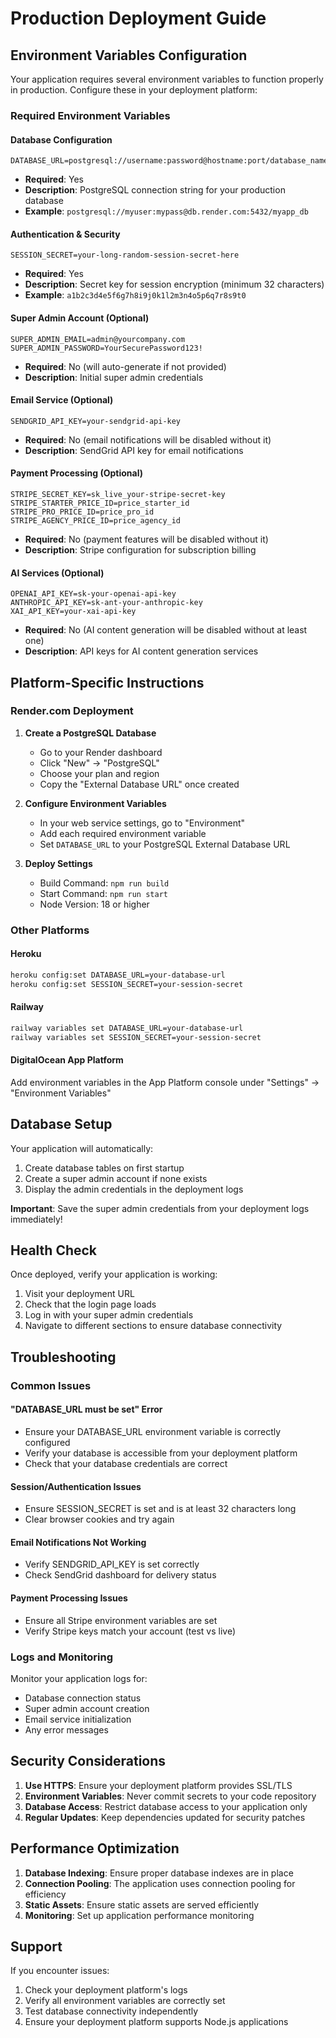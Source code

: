 # Production Deployment Guide

## Environment Variables Configuration

Your application requires several environment variables to function properly in production. Configure these in your deployment platform:

### Required Environment Variables

#### Database Configuration
```
DATABASE_URL=postgresql://username:password@hostname:port/database_name
```
- **Required**: Yes
- **Description**: PostgreSQL connection string for your production database
- **Example**: `postgresql://myuser:mypass@db.render.com:5432/myapp_db`

#### Authentication & Security
```
SESSION_SECRET=your-long-random-session-secret-here
```
- **Required**: Yes
- **Description**: Secret key for session encryption (minimum 32 characters)
- **Example**: `a1b2c3d4e5f6g7h8i9j0k1l2m3n4o5p6q7r8s9t0`

#### Super Admin Account (Optional)
```
SUPER_ADMIN_EMAIL=admin@yourcompany.com
SUPER_ADMIN_PASSWORD=YourSecurePassword123!
```
- **Required**: No (will auto-generate if not provided)
- **Description**: Initial super admin credentials

#### Email Service (Optional)
```
SENDGRID_API_KEY=your-sendgrid-api-key
```
- **Required**: No (email notifications will be disabled without it)
- **Description**: SendGrid API key for email notifications

#### Payment Processing (Optional)
```
STRIPE_SECRET_KEY=sk_live_your-stripe-secret-key
STRIPE_STARTER_PRICE_ID=price_starter_id
STRIPE_PRO_PRICE_ID=price_pro_id
STRIPE_AGENCY_PRICE_ID=price_agency_id
```
- **Required**: No (payment features will be disabled without it)
- **Description**: Stripe configuration for subscription billing

#### AI Services (Optional)
```
OPENAI_API_KEY=sk-your-openai-api-key
ANTHROPIC_API_KEY=sk-ant-your-anthropic-key
XAI_API_KEY=your-xai-api-key
```
- **Required**: No (AI content generation will be disabled without at least one)
- **Description**: API keys for AI content generation services

## Platform-Specific Instructions

### Render.com Deployment

1. **Create a PostgreSQL Database**
   - Go to your Render dashboard
   - Click "New" → "PostgreSQL"
   - Choose your plan and region
   - Copy the "External Database URL" once created

2. **Configure Environment Variables**
   - In your web service settings, go to "Environment"
   - Add each required environment variable
   - Set `DATABASE_URL` to your PostgreSQL External Database URL

3. **Deploy Settings**
   - Build Command: `npm run build`
   - Start Command: `npm run start`
   - Node Version: 18 or higher

### Other Platforms

#### Heroku
```bash
heroku config:set DATABASE_URL=your-database-url
heroku config:set SESSION_SECRET=your-session-secret
```

#### Railway
```bash
railway variables set DATABASE_URL=your-database-url
railway variables set SESSION_SECRET=your-session-secret
```

#### DigitalOcean App Platform
Add environment variables in the App Platform console under "Settings" → "Environment Variables"

## Database Setup

Your application will automatically:
1. Create database tables on first startup
2. Create a super admin account if none exists
3. Display the admin credentials in the deployment logs

**Important**: Save the super admin credentials from your deployment logs immediately!

## Health Check

Once deployed, verify your application is working:

1. Visit your deployment URL
2. Check that the login page loads
3. Log in with your super admin credentials
4. Navigate to different sections to ensure database connectivity

## Troubleshooting

### Common Issues

#### "DATABASE_URL must be set" Error
- Ensure your DATABASE_URL environment variable is correctly configured
- Verify your database is accessible from your deployment platform
- Check that your database credentials are correct

#### Session/Authentication Issues
- Ensure SESSION_SECRET is set and is at least 32 characters long
- Clear browser cookies and try again

#### Email Notifications Not Working
- Verify SENDGRID_API_KEY is set correctly
- Check SendGrid dashboard for delivery status

#### Payment Processing Issues
- Ensure all Stripe environment variables are set
- Verify Stripe keys match your account (test vs live)

### Logs and Monitoring

Monitor your application logs for:
- Database connection status
- Super admin account creation
- Email service initialization
- Any error messages

## Security Considerations

1. **Use HTTPS**: Ensure your deployment platform provides SSL/TLS
2. **Environment Variables**: Never commit secrets to your code repository
3. **Database Access**: Restrict database access to your application only
4. **Regular Updates**: Keep dependencies updated for security patches

## Performance Optimization

1. **Database Indexing**: Ensure proper database indexes are in place
2. **Connection Pooling**: The application uses connection pooling for efficiency
3. **Static Assets**: Ensure static assets are served efficiently
4. **Monitoring**: Set up application performance monitoring

## Support

If you encounter issues:
1. Check your deployment platform's logs
2. Verify all environment variables are correctly set
3. Test database connectivity independently
4. Ensure your deployment platform supports Node.js applications